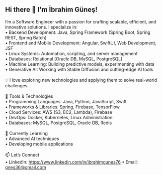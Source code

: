 ## Hi there 👋 I'm İbrahim Güneş!

I’m a Software Engineer with a passion for crafting scalable, efficient, and innovative solutions. I specialize in:\
	•	Backend Development: Java, Spring Framework (Spring Boot, Spring REST, Spring Batch)\
	•	Frontend and Mobile Development: Angular, SwiftUI, Web Development, JSF\
	•	Linux Systems: Automation, scripting, and server management\
	•	Databases: Relational (Oracle DB, MySQL, PostgreSQL) \
	•	Machine Learning: Building predictive models, experimenting with data\
	•	Generative AI: Working with Stable Diffusion and cutting-edge AI tools\
\
💡 I love exploring new technologies and applying them to solve real-world challenges.\
\
🔧 Tools & Technologies\
	•	Programming Languages: Java, Python, JavaScript, Swift\
	•	Frameworks & Libraries: Spring, Firebase, TensorFlow\
	•	Cloud Services: AWS (S3, EC2, Lambda), Firebase\
	•	DevOps: Docker, Kubernetes, Linux Administration\
	•	Databases: MySQL, PostgreSQL, Oracle DB, Redis\
\
🌱 Currently Learning\
	•	Advanced AI techniques\
	•	Developing mobile applications\
\
📫 Let’s Connect\
	•	LinkedIn: https://www.linkedin.com/in/ibrahimgunes76
	•	Email: gnes36@gmail.com
 
